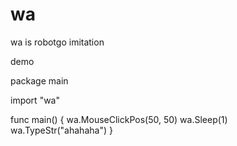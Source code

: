 # wa
wa is robotgo imitation

demo

package main

import "wa"

func main() {
	wa.MouseClickPos(50, 50)
	wa.Sleep(1)
	wa.TypeStr("ahahaha")
}

